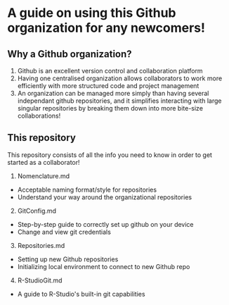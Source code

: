 # A guide on using this Github organization for any newcomers!

## Why a Github organization?
1. Github is an excellent version control and collaboration platform
2. Having one centralised organization allows collaborators to work more efficiently with more structured code and project management
3. An organization can be managed more simply than having several independant github repositories, and it simplifies interacting with large singular repositories by breaking them down into more bite-size collaborations!

## This repository
This repository consists of all the info you need to know in order to get started as a collaborator!
1. Nomenclature.md
* Acceptable naming format/style for repositories
* Understand your way around the organizational repositories
2. GitConfig.md
* Step-by-step guide to correctly set up github on your device
* Change and view git credentials
3. Repositories.md
* Setting up new Github repositories
* Initializing local environment to connect to new Github repo
4. R-StudioGit.md
* A guide to R-Studio's built-in git capabilities
